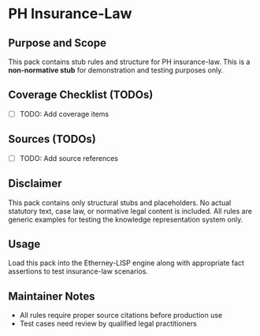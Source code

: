 # PH Insurance-Law

## Purpose and Scope

This pack contains stub rules and structure for PH insurance-law. This is a **non-normative stub** for demonstration and testing purposes only.

## Coverage Checklist (TODOs)

- [ ] TODO: Add coverage items

## Sources (TODOs)

- [ ] TODO: Add source references

## Disclaimer

This pack contains only structural stubs and placeholders. No actual statutory text, case law, or normative legal content is included. All rules are generic examples for testing the knowledge representation system only.

## Usage

Load this pack into the Etherney-LISP engine along with appropriate fact assertions to test insurance-law scenarios.

## Maintainer Notes

- All rules require proper source citations before production use
- Test cases need review by qualified legal practitioners
